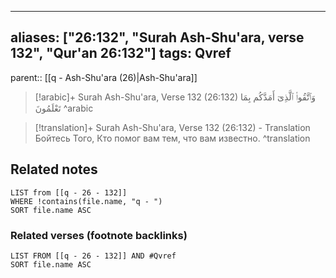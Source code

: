 
---
aliases: ["26:132", "Surah Ash-Shu'ara, verse 132", "Qur'an 26:132"]
tags: Qvref
---

parent:: [[q - Ash-Shu'ara (26)|Ash-Shu'ara]]

> [!arabic]+ Surah Ash-Shu'ara, Verse 132 (26:132)
> <span class="quran-arabic">وَٱتَّقُوا۟ ٱلَّذِىٓ أَمَدَّكُم بِمَا تَعْلَمُونَ</span>
^arabic

> [!translation]+ Surah Ash-Shu'ara, Verse 132 (26:132) - Translation
> Бойтесь Того, Кто помог вам тем, что вам известно.
^translation



## Related notes
```dataview
LIST from [[q - 26 - 132]]
WHERE !contains(file.name, "q - ")
SORT file.name ASC
```

### Related verses (footnote backlinks)
```dataview
LIST FROM [[q - 26 - 132]] AND #Qvref
SORT file.name ASC
```


